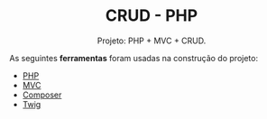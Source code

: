 <h1 align="center">CRUD - PHP</h1>
<p align="center">Projeto: PHP + MVC + CRUD.</p>


As seguintes <strong>ferramentas</strong> foram usadas na construção do projeto:
- [PHP](https://www.php.net)
- [MVC](https://www.lewagon.com/pt-BR/blog/o-que-e-padrao-mvc)
- [Composer](https://getcomposer.org)
- [Twig](https://twig.symfony.com)


